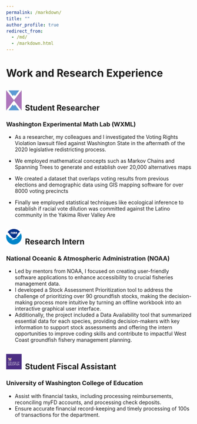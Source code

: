 ```yaml
---
permalink: /markdown/
title: ""
author_profile: true
redirect_from: 
  - /md/
  - /markdown.html
---
```


# Work and Research Experience

##  <img src="/_pages/wxml.png"  alt="WXML image" style="max-width: 2em; height: auto; padding-right: 0.2em;" /> Student Researcher 
### Washington Experimental Math Lab (WXML)
  - As a researcher, my colleagues and I investigated the Voting Rights Violation lawsuit filed against Washington State in the aftermath of the 2020 legislative redistricting process.

  - We employed mathematical concepts such as Markov Chains and Spanning Trees to generate and establish over 20,000 alternatives maps

  - We created a dataset that overlaps voting results from previous elections and demographic data using GIS mapping software for over 8000 voting precincts

  - Finally we employed statistical techniques like ecological inference to establish if racial vote dilution was committed against the Latino community in the Yakima River Valley Are

## <img src="/_pages/noaa.png" alt="NOAA Image" style="max-width: 2em; height: auto;padding-right: 0.2em;"> Research Intern
### National Oceanic & Atmospheric Administration (NOAA) 
  - Led by mentors from NOAA, I focused on creating user-friendly software applications to enhance accessibility to crucial fisheries management data. 
  - I developed a Stock Assessment Prioritization tool to address the challenge of prioritizing over 90 groundfish stocks, making the decision-making process more   intuitive by turning an offline workbook into an interactive graphical user interface. 
  - Additionally, the project included a Data Availability tool that summarized essential data for each species, providing decision-makers with key information to support stock assessments and offering the intern opportunities to improve coding skills and contribute to impactful West Coast groundfish fishery management planning.

## <img src="/_pages/collegeEd.png" alt="COE Image" style="max-width: 2em; height: auto;padding-right: 0.2em;"> Student Fiscal Assistant 
### University of Washington College of Education 
 -  Assist with financial tasks, including processing reimbursements, reconciling myFD accounts, and processing check
  deposits.
 - Ensure accurate financial record-keeping and timely processing of 100s of transactions for the department.